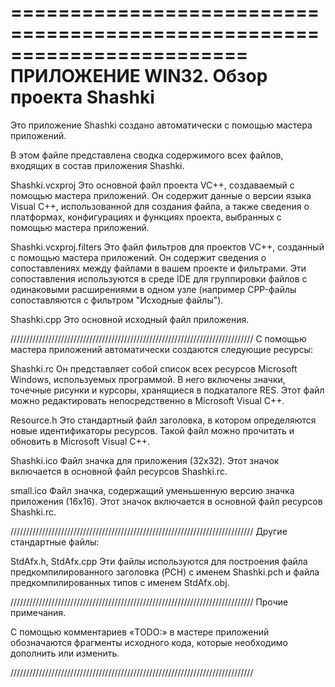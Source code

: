 ========================================================================
    ПРИЛОЖЕНИЕ WIN32. Обзор проекта Shashki
========================================================================

Это приложение Shashki создано автоматически с помощью мастера приложений.

В этом файле представлена сводка содержимого всех файлов, входящих в состав приложения Shashki.


Shashki.vcxproj
    Это основной файл проекта VC++, создаваемый с помощью мастера приложений. Он содержит данные о версии языка Visual C++, использованной для создания файла, а также сведения о платформах, конфигурациях и функциях проекта, выбранных с помощью мастера приложений.

Shashki.vcxproj.filters
    Это файл фильтров для проектов VC++, созданный с помощью мастера приложений. Он содержит сведения о сопоставлениях между файлами в вашем проекте и фильтрами. Эти сопоставления используются в среде IDE для группировки файлов с одинаковыми расширениями в одном узле (например CPP-файлы сопоставляются с фильтром "Исходные файлы").

Shashki.cpp
    Это основной исходный файл приложения.

/////////////////////////////////////////////////////////////////////////////
C помощью мастера приложений автоматически создаются следующие ресурсы:

Shashki.rc
    Он представляет собой список всех ресурсов Microsoft Windows, используемых программой. В него включены значки, точечные рисунки и курсоры, хранящиеся в подкаталоге RES. Этот файл можно редактировать непосредственно в Microsoft Visual C++.

Resource.h
    Это стандартный файл заголовка, в котором определяются новые идентификаторы ресурсов. Такой файл можно прочитать и обновить в Microsoft Visual C++.

Shashki.ico
    Файл значка для приложения (32x32). Этот значок включается в основной файл ресурсов Shashki.rc.

small.ico
    Файл значка, содержащий уменьшенную версию значка приложения (16x16). Этот значок включается в основной файл ресурсов Shashki.rc.

/////////////////////////////////////////////////////////////////////////////
Другие стандартные файлы:

StdAfx.h, StdAfx.cpp
    Эти файлы используются для построения файла предкомпилированного заголовка (PCH) с именем Shashki.pch и файла предкомпилированных типов с именем StdAfx.obj.

/////////////////////////////////////////////////////////////////////////////
Прочие примечания.

С помощью комментариев «TODO:» в мастере приложений обозначаются фрагменты исходного кода, которые необходимо дополнить или изменить.

/////////////////////////////////////////////////////////////////////////////
